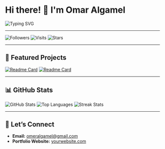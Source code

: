 # Hi there! 👋 I'm Omar Algamel

![Typing SVG](https://readme-typing-svg.herokuapp.com?font=Fira+Code&size=25&pause=1000&color=36BCF7&width=435&lines=web+developer+%7C+flutter+developer;AI+Developer+%7C+Object+Detection+Expert;Self-Driving+Car+Enthusiast)

---

![Followers](https://img.shields.io/github/followers/algamelomer?style=social)
![Visits](https://komarev.com/ghpvc/?username=algamelomer&color=blue)
![Stars](https://img.shields.io/github/stars/algamelomer?style=social)

---

## 🚀 Featured Projects

[![Readme Card](https://github-readme-stats.vercel.app/api/pin/?username=algamelomer&repo=self-driving-car-ai&theme=radical)](https://github.com/algamelomer/self-driving-car-ai)
[![Readme Card](https://github-readme-stats.vercel.app/api/pin/?username=algamelomer&repo=yolov8-detection&theme=radical)](https://github.com/algamelomer/yolov8-detection)

---

## 📊 GitHub Stats

![GitHub Stats](https://github-readme-stats.vercel.app/api?username=algamelomer&show_icons=true&theme=radical)
![Top Languages](https://github-readme-stats.vercel.app/api/top-langs/?username=algamelomer&layout=compact&theme=radical)
![Streak Stats](https://github-readme-streak-stats.herokuapp.com/?user=algamelomer&theme=radical)

---

## 🤝 Let’s Connect

- **Email:** [omeralgamel@gmail.com](mailto:omeralgamel@gmail.com)  
- **Portfolio Website:** [yourwebsite.com](https://yourwebsite.com)  
